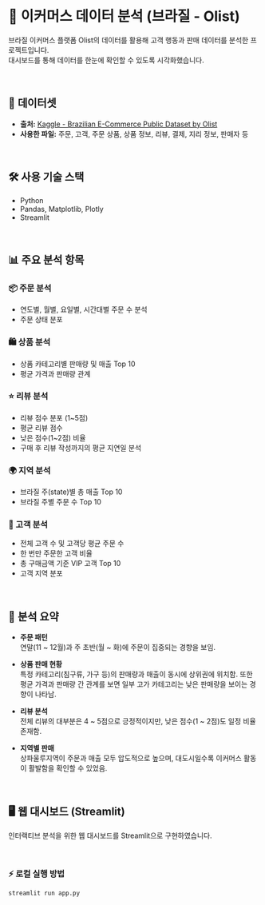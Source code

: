 # 🛒 이커머스 데이터 분석 (브라질 - Olist)

브라질 이커머스 플랫폼 Olist의 데이터를 활용해 고객 행동과 판매 데이터를 분석한 프로젝트입니다.  
대시보드를 통해 데이터를 한눈에 확인할 수 있도록 시각화했습니다.

<br>

## 📁 데이터셋

- **출처:** [Kaggle - Brazilian E-Commerce Public Dataset by Olist](https://www.kaggle.com/datasets/olistbr/brazilian-ecommerce)
- **사용한 파일:** 주문, 고객, 주문 상품, 상품 정보, 리뷰, 결제, 지리 정보, 판매자 등
<br>

## 🛠️ 사용 기술 스택

- Python
- Pandas, Matplotlib, Plotly
- Streamlit
<br>

## 📊 주요 분석 항목

### 📦 주문 분석

- 연도별, 월별, 요일별, 시간대별 주문 수 분석
- 주문 상태 분포

### 🛍️ 상품 분석

- 상품 카테고리별 판매량 및 매출 Top 10  
- 평균 가격과 판매량 관계

### ⭐ 리뷰 분석

- 리뷰 점수 분포 (1~5점)  
- 평균 리뷰 점수  
- 낮은 점수(1~2점) 비율  
- 구매 후 리뷰 작성까지의 평균 지연일 분석

### 🌍 지역 분석

- 브라질 주(state)별 총 매출 Top 10  
- 브라질 주별 주문 수 Top 10

### 👥 고객 분석

- 전체 고객 수 및 고객당 평균 주문 수  
- 한 번만 주문한 고객 비율  
- 총 구매금액 기준 VIP 고객 Top 10  
- 고객 지역 분포

<br>

## 📌 분석 요약

- **주문 패턴**  
  연말(11 ~ 12월)과 주 초반(월 ~ 화)에 주문이 집중되는 경향을 보임.

- **상품 판매 현황**  
  특정 카테고리(침구류, 가구 등)의 판매량과 매출이 동시에 상위권에 위치함.
  또한 평균 가격과 판매량 간 관계를 보면 일부 고가 카테고리는 낮은 판매량을 보이는 경향이 나타남.

- **리뷰 분석**  
  전체 리뷰의 대부분은 4 ~ 5점으로 긍정적이지만, 낮은 점수(1 ~ 2점)도 일정 비율 존재함.

- **지역별 판매**  
  상파울루지역이 주문과 매출 모두 압도적으로 높으며, 대도시일수록 이커머스 활동이 활발함을 확인할 수 있었음.

<br>

## 🖥️ 웹 대시보드 (Streamlit)

인터랙티브 분석을 위한 웹 대시보드를 Streamlit으로 구현하였습니다.

<br>

### ⚡ 로컬 실행 방법

```bash
streamlit run app.py
```
